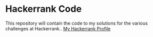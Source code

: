 # Hackerrank Code

This repository will contain the code to my solutions for the various challenges at Hackerrank..
[My Hackerrank Profile](https://www.hackerrank.com/DiogoPontes "Diogo's Hackerrank profile")
